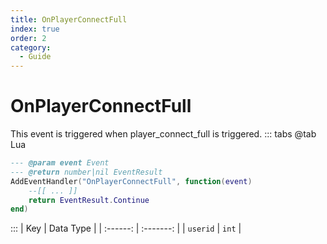 ```yaml
---
title: OnPlayerConnectFull
index: true
order: 2
category:
  - Guide
---
```


# OnPlayerConnectFull
This event is triggered when player_connect_full is triggered.
::: tabs
@tab Lua
```lua
--- @param event Event
--- @return number|nil EventResult
AddEventHandler("OnPlayerConnectFull", function(event)
    --[[ ... ]]
    return EventResult.Continue
end)
```

:::
|    Key   | Data Type |
| :------: | :-------: |
| `userid` |   `int`   |